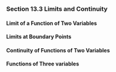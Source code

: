 ### Section 13.3 Limits and Continuity

#### Limit of a Function of Two Variables

#### Limits at Boundary Points

#### Continuity of Functions of Two Variables

#### Functions of Three variables
